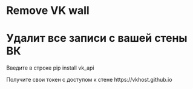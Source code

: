 # Remove VK wall
<H1>Удалит все записи с вашей стены ВК</H1>



<p>Введите в строке pip install vk_api</p>

<p>Получите свои токен с доступом к стене https://vkhost.github.io</p> 
